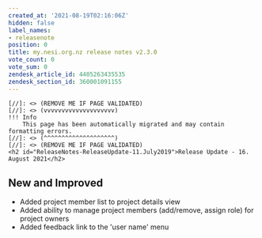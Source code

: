 ```yaml
---
created_at: '2021-08-19T02:16:06Z'
hidden: false
label_names:
- releasenote
position: 0
title: my.nesi.org.nz release notes v2.3.0
vote_count: 0
vote_sum: 0
zendesk_article_id: 4405263435535
zendesk_section_id: 360001091155
---
```



    [//]: <> (REMOVE ME IF PAGE VALIDATED)
    [//]: <> (vvvvvvvvvvvvvvvvvvvv)
    !!! Info
        This page has been automatically migrated and may contain formatting errors.
    [//]: <> (^^^^^^^^^^^^^^^^^^^^)
    [//]: <> (REMOVE ME IF PAGE VALIDATED)
    <h2 id="ReleaseNotes-ReleaseUpdate-11.July2019">Release Update - 16. August 2021</h2>
<h2 id="ReleaseNotes-NewandImproved">New and Improved</h2>
<ul>
<li>Added project member list to project details view</li>
<li>Added ability to manage project members (add/remove, assign role) for project owners</li>
<li>Added feedback link to the 'user name' menu</li>
</ul>
<p> </p>